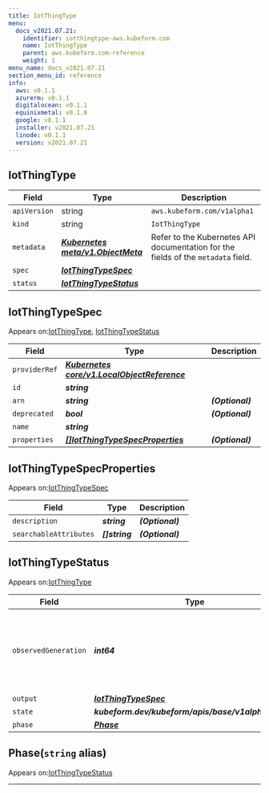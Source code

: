 ```yaml
---
title: IotThingType
menu:
  docs_v2021.07.21:
    identifier: iotthingtype-aws.kubeform.com
    name: IotThingType
    parent: aws.kubeform.com-reference
    weight: 1
menu_name: docs_v2021.07.21
section_menu_id: reference
info:
  aws: v0.1.1
  azurerm: v0.1.1
  digitalocean: v0.1.1
  equinixmetal: v0.1.0
  google: v0.1.1
  installer: v2021.07.21
  linode: v0.1.1
  version: v2021.07.21
---
```


## IotThingType
| Field | Type | Description |
| ------ | ----- | ----------- |
| `apiVersion` | string | `aws.kubeform.com/v1alpha1` |
|    `kind` | string | `IotThingType` |
| `metadata` | ***[Kubernetes meta/v1.ObjectMeta](https://v1-18.docs.kubernetes.io/docs/reference/generated/kubernetes-api/v1.18/#objectmeta-v1-meta)***|Refer to the Kubernetes API documentation for the fields of the `metadata` field.|
| `spec` | ***[IotThingTypeSpec](#iotthingtypespec)***||
| `status` | ***[IotThingTypeStatus](#iotthingtypestatus)***||
## IotThingTypeSpec

Appears on:[IotThingType](#iotthingtype), [IotThingTypeStatus](#iotthingtypestatus)

| Field | Type | Description |
| ------ | ----- | ----------- |
| `providerRef` | ***[Kubernetes core/v1.LocalObjectReference](https://v1-18.docs.kubernetes.io/docs/reference/generated/kubernetes-api/v1.18/#localobjectreference-v1-core)***||
| `id` | ***string***||
| `arn` | ***string***| ***(Optional)*** |
| `deprecated` | ***bool***| ***(Optional)*** |
| `name` | ***string***||
| `properties` | ***[[]IotThingTypeSpecProperties](#iotthingtypespecproperties)***| ***(Optional)*** |
## IotThingTypeSpecProperties

Appears on:[IotThingTypeSpec](#iotthingtypespec)

| Field | Type | Description |
| ------ | ----- | ----------- |
| `description` | ***string***| ***(Optional)*** |
| `searchableAttributes` | ***[]string***| ***(Optional)*** |
## IotThingTypeStatus

Appears on:[IotThingType](#iotthingtype)

| Field | Type | Description |
| ------ | ----- | ----------- |
| `observedGeneration` | ***int64***| ***(Optional)*** Resource generation, which is updated on mutation by the API Server.|
| `output` | ***[IotThingTypeSpec](#iotthingtypespec)***| ***(Optional)*** |
| `state` | ***kubeform.dev/kubeform/apis/base/v1alpha1.State***| ***(Optional)*** |
| `phase` | ***[Phase](#phase)***| ***(Optional)*** |
## Phase(`string` alias)

Appears on:[IotThingTypeStatus](#iotthingtypestatus)

---
